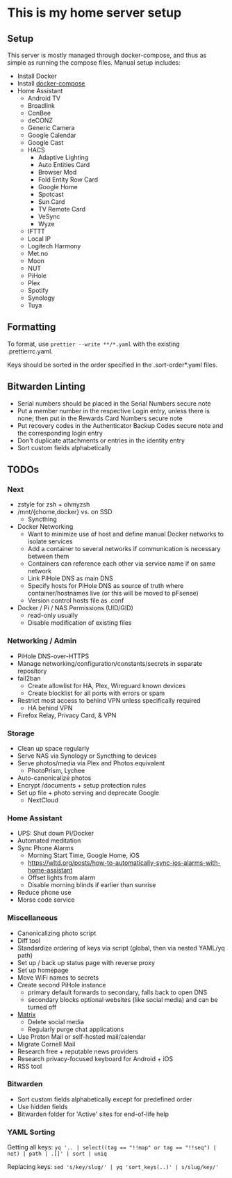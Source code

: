 # This is my home server setup

## Setup

This server is mostly managed through docker-compose, and thus as simple as
running the compose files. Manual setup includes:

- Install Docker
- Install
  [docker-compose](https://docs.linuxserver.io/images/docker-docker-compose)
- Home Assistant
  - Android TV
  - Broadlink
  - ConBee
  - deCONZ
  - Generic Camera
  - Google Calendar
  - Google Cast
  - HACS
    - Adaptive Lighting
    - Auto Entities Card
    - Browser Mod
    - Fold Entity Row Card
    - Google Home
    - Spotcast
    - Sun Card
    - TV Remote Card
    - VeSync
    - Wyze
  - IFTTT
  - Local IP
  - Logitech Harmony
  - Met.no
  - Moon
  - NUT
  - PiHole
  - Plex
  - Spotify
  - Synology
  - Tuya

## Formatting

To format, use `prettier --write **/*.yaml` with the existing .prettierrc.yaml.

Keys should be sorted in the order specified in the .sort-order\*.yaml files.

## Bitwarden Linting

- Serial numbers should be placed in the Serial Numbers secure note
- Put a member number in the respective Login entry, unless there is none; then
  put in the Rewards Card Numbers secure note
- Put recovery codes in the Authenticator Backup Codes secure note and the
  corresponding login entry
- Don't duplicate attachments or entries in the identity entry
- Sort custom fields alphabetically

## TODOs

### Next

- zstyle for zsh + ohmyzsh
- /mnt/{chome,docker} vs. on SSD
  - Syncthing
- Docker Networking
  - Want to minimize use of host and define manual Docker networks to isolate
    services
  - Add a container to several networks if communication is necessary between
    them
  - Containers can reference each other via service name if on same network
  - Link PiHole DNS as main DNS
  - Specify hosts for PiHole DNS as source of truth where container/hostnames
    live (or this will be moved to pFsense)
  - Version control hosts file as .conf
- Docker / Pi / NAS Permissions (UID/GID)
  - read-only usually
  - Disable modification of existing files

### Networking / Admin

- PiHole DNS-over-HTTPS
- Manage networking/configuration/constants/secrets in separate repository
- fail2ban
  - Create allowlist for HA, Plex, Wireguard known devices
  - Create blocklist for all ports with errors or spam
- Restrict most access to behind VPN unless specifically required
  - HA behind VPN
- Firefox Relay, Privacy Card, & VPN

### Storage

- Clean up space regularly
- Serve NAS via Synology or Syncthing to devices
- Serve photos/media via Plex and Photos equivalent
  - PhotoPrism, Lychee
- Auto-canonicalize photos
- Encrypt /documents + setup protection rules
- Set up file + photo serving and deprecate Google
  - NextCloud

### Home Assistant

- UPS: Shut down Pi/Docker
- Automated meditation
- Sync Phone Alarms
  - Morning Start Time, Google Home, iOS
  - https://wltd.org/posts/how-to-automatically-sync-ios-alarms-with-home-assistant
  - Offset lights from alarm
  - Disable morning blinds if earlier than sunrise
- Reduce phone use
- Morse code service

### Miscellaneous

- Canonicalizing photo script
- Diff tool
- Standardize ordering of keys via script (global, then via nested YAML/yq path)
- Set up / back up status page with reverse proxy
- Set up homepage
- Move WiFi names to secrets
- Create second PiHole instance
  - primary default forwards to secondary, falls back to open DNS
  - secondary blocks optional websites (like social media) and can be turned off
- [Matrix](https://github.com/spantaleev/matrix-docker-ansible-deploy/blob/master/docs/README.md)
  - Delete social media
  - Regularly purge chat applications
- Use Proton Mail or self-hosted mail/calendar
- Migrate Cornell Mail
- Research free + reputable news providers
- Research privacy-focused keyboard for Android + iOS
- RSS tool

### Bitwarden

- Sort custom fields alphabetically except for predefined order
- Use hidden fields
- Bitwarden folder for 'Active' sites for end-of-life help

### YAML Sorting

Getting all keys:
`yq '.. | select((tag == "!!map" or tag == "!!seq") | not) | path | .[]' | sort | uniq`

Replacing keys: `sed 's/key/slug/' | yq 'sort_keys(..)' | s/slug/key/'`
